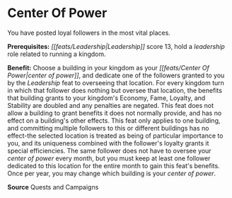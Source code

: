 ﻿---
cssclass: [feats]

---
# Center Of Power

You have posted loyal followers in the most vital places.

**Prerequisites:** _[[feats/Leadership|Leadership]]_ score 13, hold a _leadership_ role related to running a kingdom.

**Benefit:** Choose a building in your kingdom as your _[[feats/Center Of Power|center of power]]_, and dedicate one of the followers granted to you by the _Leadership_ feat to overseeing that location. For every kingdom turn in which that follower does nothing but oversee that location, the benefits that building grants to your kingdom's Economy, Fame, Loyalty, and Stability are doubled and any penalties are negated. This feat does not allow a building to grant benefits it does not normally provide, and has no effect on a building's other effects. This feat only applies to one building, and committing multiple followers to this or different buildings has no effect-the selected location is treated as being of particular importance to you, and its uniqueness combined with the follower's loyalty grants it special efficiencies. The same follower does not have to oversee your _center of power_ every month, but you must keep at least one follower dedicated to this location for the entire month to gain this feat's benefits. Once per year, you may change which building is your _center of power_.

**Source** Quests and Campaigns